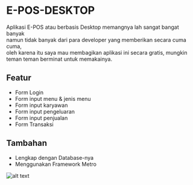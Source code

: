 # E-POS-DESKTOP

Aplikasi E-POS atau berbasis Desktop memangnya lah sangat bangat banyak<br>
namun tidak banyak dari para developer yang memberikan secara cuma cuma,<br>
oleh karena itu saya mau membagikan aplikasi ini secara gratis, mungkin<br>
teman teman berminat untuk memakainya.

## Featur
* Form Login
* Form input menu & jenis menu
* Form input karyawan
* Form input pengeluaran
* Form input penjualan
* Form Transaksi

## Tambahan
* Lengkap dengan Database-nya
* Menggunakan Framework Metro

![alt text](View/Login.PNG)
